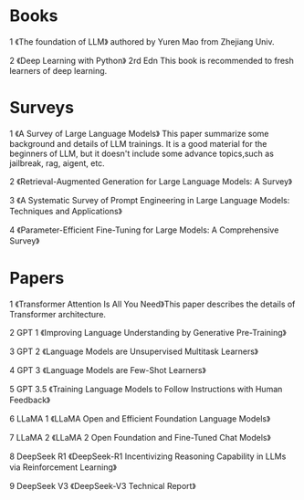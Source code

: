 # Books

1 《The foundation of LLM》 authored by Yuren Mao from Zhejiang Univ. 

2 《Deep Learning with Python》 2rd Edn  This book is recommended to fresh learners of deep learning. 


# Surveys
1 《A Survey of Large Language Models》 This paper summarize some background and details of LLM trainings. It is a good material for the beginners of LLM, but it doesn't include some advance topics,such as jailbreak, rag, aigent, etc. 

2 《Retrieval-Augmented Generation for Large Language Models: A Survey》

3 《A Systematic Survey of Prompt Engineering in Large Language Models: Techniques and Applications》

4 《Parameter-Efficient Fine-Tuning for Large Models: A Comprehensive Survey》

# Papers
1 《Transformer Attention Is All You Need》This paper describes the details of Transformer architecture. 

2 GPT 1 《Improving Language Understanding by Generative Pre-Training》

3 GPT 2 《Language Models are Unsupervised Multitask Learners》

4 GPT 3 《Language Models are Few-Shot Learners》

5 GPT 3.5 《Training Language Models to Follow Instructions with Human Feedback》

6 LLaMA 1 《LLaMA Open and Efficient Foundation Language Models》

7 LLaMA 2 《LLaMA 2 Open Foundation and Fine-Tuned Chat Models》

8 DeepSeek R1 《DeepSeek-R1 Incentivizing Reasoning Capability in LLMs via Reinforcement Learning》

9 DeepSeek V3 《DeepSeek-V3 Technical Report》

